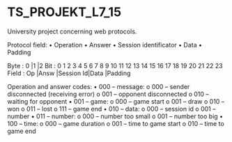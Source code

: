 # TS_PROJEKT_L7_15
University project concerning web protocols.

Protocol field:
  • Operation
  • Answer
  • Session identificator
  • Data
  • Padding

Byte  : 0	             |1	                   |2
Bit	  : 0	1	2 3 4	5 6 7 8 9 10 11 12 13 14 15 16 17 18 19 20 21 22 23
Field : Op   |Answ |Session Id|Data                   |Padding


Operation and answer codes:
  •	000 – message:
    o	000 – sender disconnected (receiving error)
    o	001 – opponent disconnected
    o	010 – waiting for opponent
  •	001 – game:
    o	000 – game start
    o	001 – draw
    o	010 – won
    o	011 – lost
    o	111 – game end
  •	010 – data:
    o	000 – session id
    o	001 – number
  •	011 – number:
    o	000 – number too small
    o	001 – number too big
  •	100 – time:
    o	000 – game duration
    o	001 – time to game start
    o	010 – time to game end
